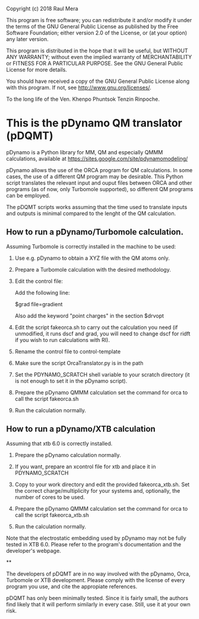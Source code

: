 Copyright (c) 2018 Raul Mera

This program is free software; you can redistribute it and/or modify
it under the terms of the GNU General Public License as
published by the Free Software Foundation; either version 2.0 of the
License, or (at your option) any later version.

This program is distributed in the hope that it will be useful,
but WITHOUT ANY WARRANTY; without even the implied warranty of
MERCHANTABILITY or FITNESS FOR A PARTICULAR PURPOSE.  See the
GNU General Public License for more details.

You should have received a copy of the GNU General
Public License along with this program.  If not, see
<http://www.gnu.org/licenses/>.

To the long life of the Ven. Khenpo Phuntsok Tenzin Rinpoche.


# This is the pDynamo QM translator (pDQMT)

pDynamo is a Python library for MM, QM and especially QMMM calculations, available at https://sites.google.com/site/pdynamomodeling/

pDynamo allows the use of the ORCA program for QM calculations. In some cases, the use of a different QM program may be desirable. This Python script translates the relevant input and ouput files between ORCA and other programs (as of now, only Turbomole supported), so different QM programs can be employed.

The pDQMT scripts works assuming that the time used to translate inputs and outputs is minimal compared to the lenght of the QM calculation.


## How to run a pDynamo/Turbomole calculation.

Assuming Turbomole is correctly installed in the machine to be used:

1. Use e.g. pDynamo to obtain a XYZ file with the QM atoms only.
2. Prepare a Turbomole calculation with the desired methodology.
3. Edit the control file: 

   Add the following line:

      $grad file=gradient

   Also add the keyword "point charges" in the section $drvopt

4. Edit the script fakeorca.sh to carry out the calculation you need (if unmodified, it runs dscf and grad, you will need to change dscf for ridft if you wish to run calculations with RI).

5. Rename the control file to control-template

6. Make sure the script OrcaTranslator.py is in the path

7. Set the PDYNAMO_SCRATCH shell variable to your scratch directory (it is not enough to set it in the pDynamo script).

8. Prepare the pDynamo QMMM calculation set the command for orca to call the script fakeorca.sh

9. Run the calculation normally.

## How to run a pDynamo/XTB calculation

Assuming that xtb 6.0 is correctly installed.

1. Prepare the pDynamo calculation normally.

2. If you want, prepare an xcontrol file for xtb and place it in PDYNAMO_SCRATCH

3. Copy to your work directory and edit the provided fakeorca_xtb.sh. Set the correct charge/multiplicity for your systems and, optionally, the number of cores to be used.

4. Prepare the pDynamo QMMM calculation set the command for orca to call the script fakeorca_xtb.sh

5. Run the calculation normally.

Note that the electrostatic embedding used by pDynamo may not be fully tested in XTB 6.0. Please refer to the program's documentation and the developer's webpage.

**

The developers of pDQMT are in no way involved with the pDynamo, Orca, Turbomole or XTB development.
Please comply with the license of every program you use, and cite the appropiate references.

pDQMT has only been minimally tested. Since it is fairly small, the authors find likely
that it will perform similarly in every case. Still, use it at your own risk.


